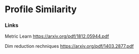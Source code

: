 # Profile Similarity

### Links

Metric Learn
https://arxiv.org/pdf/1812.05944.pdf 

Dim reduction rechniques
https://arxiv.org/pdf/1403.2877.pdf   
